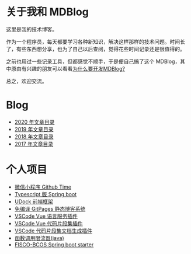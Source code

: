 # 关于我和 MDBlog

这里是我的技术博客。

作为一个程序员，每天都要学习各种新知识，解决这样那样的技术问题。时间长了，有些东西想分享，也为了自己以后查阅，觉得花些时间记录还是很值得的。

之前也用过一些记录工具，但都感觉不顺手，于是便自己搞了这个 MDBlog，其中原由有兴趣的朋友可以看看[为什么要开发MDBlog?](/blog/2017/12/为什么要开发mdblog.md)

总之，欢迎交流。

# Blog

* [2020 年文章目录](blog/2020/index.md)
* [2019 年文章目录](blog/2019/index.md)
* [2018 年文章目录](blog/2018/index.md)
* [2017 年文章目录](blog/2017/index.md)

# 个人项目

* [微信小程序 Github Time](https://github.com/github-time/github-time-mp)
* [Typescript 版 Spring boot](https://github.com/node-tspring)
* [UDock 前端框架](https://github.com/udock)
* [免编译 GitPages 静态博客系统](https://github.com/MD-Blog)
* [VSCode Vue 语言服务插件](https://github.com/u10/vscode-vue-ls)
* [VSCode Vue 代码片段集插件](https://github.com/u10/vscode-vue-ls-snippets)
* [VSCode 代码片段集文档生成插件](https://github.com/u10/vscode-snippets-doc-maker)
* [函数调用限流器(java)](https://github.com/u10/calllimiter)
* [FISCO-BCOS Spring boot starter](https://github.com/u10/FISCO-BCOS-starter)
